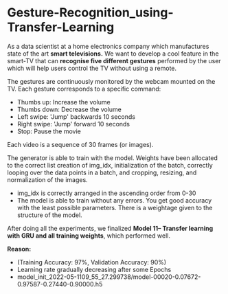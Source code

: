 # Gesture-Recognition_using-Transfer-Learning

As a data scientist at a home electronics company which manufactures state of the art **smart televisions.** We want to develop a cool feature in the smart-TV that can **recognise five different gestures** performed by the user which will help users control the TV without using a remote.

The gestures are continuously monitored by the webcam mounted on the TV. Each gesture corresponds to a specific command:

- Thumbs up: Increase the volume
- Thumbs down: Decrease the volume
- Left swipe: 'Jump' backwards 10 seconds
- Right swipe: 'Jump' forward 10 seconds
- Stop: Pause the movie

Each video is a sequence of 30 frames (or images).

The generator is able to train with the model. Weights have been allocated to the correct list creation of img_idx, initialization of the batch, correctly looping over the data points in a batch, and cropping, resizing, and normalization of the images.

- img_idx is correctly arranged in the ascending order from 0-30
- The model is able to train without any errors. You get good accuracy with the least possible parameters. There is a weightage given to the structure of the model.

After doing all the experiments, we finalized **Model 11– Transfer learning with GRU and all training weights**, which performed well.

**Reason:**

- (Training Accuracy: 97%, Validation Accuracy: 90%)
- Learning rate gradually decreasing after some Epochs
- model_init_2022-05-1109_55_27.299738/model-00020-0.07672-0.97587-0.27440-0.90000.h5
